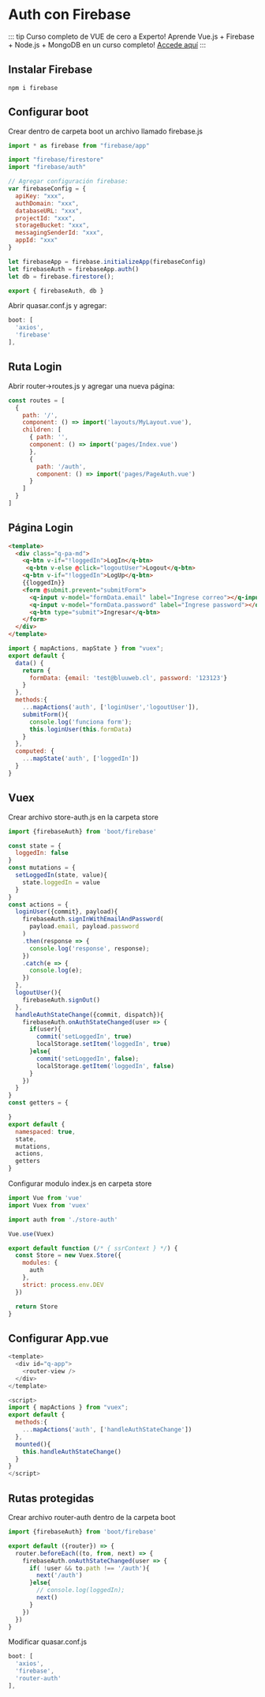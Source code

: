 # Auth con Firebase

::: tip Curso completo de VUE de cero a Experto!
Aprende Vue.js + Firebase + Node.js + MongoDB en un curso completo!
[Accede aquí](http://curso-vue-js-udemy.bluuweb.cl)
:::


## Instalar Firebase
```
npm i firebase
```

## Configurar boot
Crear dentro de carpeta boot un archivo llamado firebase.js
```js
import * as firebase from "firebase/app"

import "firebase/firestore"
import "firebase/auth"

// Agregar configuración firebase:
var firebaseConfig = {
  apiKey: "xxx",
  authDomain: "xxx",
  databaseURL: "xxx",
  projectId: "xxx",
  storageBucket: "xxx",
  messagingSenderId: "xxx",
  appId: "xxx"
}

let firebaseApp = firebase.initializeApp(firebaseConfig)
let firebaseAuth = firebaseApp.auth()
let db = firebase.firestore();

export { firebaseAuth, db }
```

Abrir quasar.conf.js y agregar:
```js
boot: [
  'axios',
  'firebase'
],
```

## Ruta Login
Abrir router->routes.js y agregar una nueva página:
```js
const routes = [
  {
    path: '/',
    component: () => import('layouts/MyLayout.vue'),
    children: [
      { path: '', 
      component: () => import('pages/Index.vue') 
      },
      { 
        path: '/auth', 
        component: () => import('pages/PageAuth.vue') 
      }
    ]
  }
]
```

## Página Login
```html
<template>
  <div class="q-pa-md">
    <q-btn v-if="!loggedIn">LogIn</q-btn>
     <q-btn v-else @click="logoutUser">Logout</q-btn>
    <q-btn v-if="!loggedIn">LogUp</q-btn>
    {{loggedIn}}
    <form @submit.prevent="submitForm">
      <q-input v-model="formData.email" label="Ingrese correo"></q-input>
      <q-input v-model="formData.password" label="Ingrese password"></q-input>
      <q-btn type="submit">Ingresar</q-btn>
    </form>
  </div>
</template>
```

```js
import { mapActions, mapState } from "vuex";
export default {
  data() {
    return {
      formData: {email: 'test@bluuweb.cl', password: '123123'}
    }
  },
  methods:{
    ...mapActions('auth', ['loginUser','logoutUser']),
    submitForm(){
      console.log('funciona form');
      this.loginUser(this.formData)
    }
  },
  computed: {
    ...mapState('auth', ['loggedIn'])
  }
}
```

## Vuex
Crear archivo store-auth.js en la carpeta store
```js
import {firebaseAuth} from 'boot/firebase'

const state = {
  loggedIn: false
}
const mutations = {
  setLoggedIn(state, value){
    state.loggedIn = value
  }
}
const actions = {
  loginUser({commit}, payload){
    firebaseAuth.signInWithEmailAndPassword(
      payload.email, payload.password
    )
    .then(response => {
      console.log('response', response);
    })
    .catch(e => {
      console.log(e);
    })
  },
  logoutUser(){
    firebaseAuth.signOut()
  },
  handleAuthStateChange({commit, dispatch}){
    firebaseAuth.onAuthStateChanged(user => {
      if(user){
        commit('setLoggedIn', true)
        localStorage.setItem('loggedIn', true)
      }else{
        commit('setLoggedIn', false);
        localStorage.getItem('loggedIn', false)
      }
    })
  }
}
const getters = {

}
export default {
  namespaced: true,
  state,
  mutations,
  actions,
  getters
}
```

Configurar modulo index.js en carpeta store
```js
import Vue from 'vue'
import Vuex from 'vuex'

import auth from './store-auth'

Vue.use(Vuex)

export default function (/* { ssrContext } */) {
  const Store = new Vuex.Store({
    modules: {
      auth
    },
    strict: process.env.DEV
  })

  return Store
}

```

## Configurar App.vue
```js
<template>
  <div id="q-app">
    <router-view />
  </div>
</template>

<script>
import { mapActions } from "vuex";
export default {
  methods:{
    ...mapActions('auth', ['handleAuthStateChange'])
  },
  mounted(){
    this.handleAuthStateChange()
  }
}
</script>
```

## Rutas protegidas
Crear archivo router-auth dentro de la carpeta boot
```js
import {firebaseAuth} from 'boot/firebase'

export default ({router}) => {
  router.beforeEach((to, from, next) => {
    firebaseAuth.onAuthStateChanged(user => {
      if( !user && to.path !== '/auth'){
        next('/auth')
      }else{
        // console.log(loggedIn);
        next()
      }    
    })
  })
}
```

Modificar quasar.conf.js
```js
boot: [
  'axios',
  'firebase',
  'router-auth'
],
```